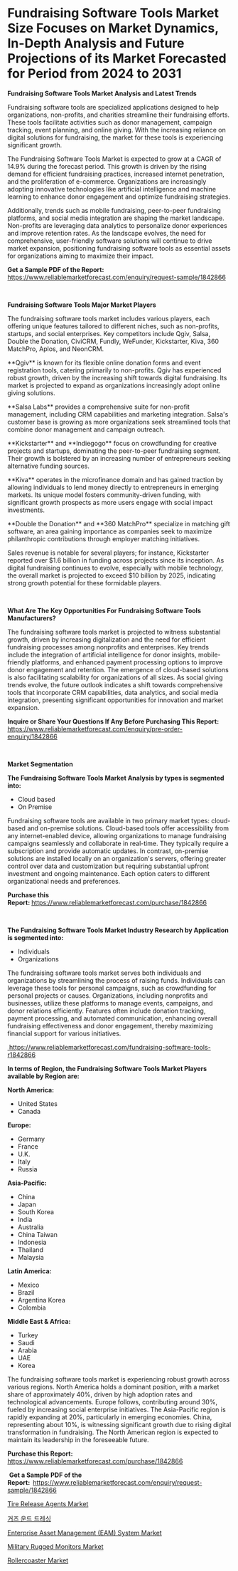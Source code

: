 <p><h1>Fundraising Software Tools Market Size Focuses on Market Dynamics, In-Depth Analysis and Future Projections of its Market Forecasted for Period from 2024 to 2031</h1></p><p><strong>Fundraising Software Tools Market Analysis and Latest Trends</strong></p>
<p><p>Fundraising software tools are specialized applications designed to help organizations, non-profits, and charities streamline their fundraising efforts. These tools facilitate activities such as donor management, campaign tracking, event planning, and online giving. With the increasing reliance on digital solutions for fundraising, the market for these tools is experiencing significant growth. </p><p>The Fundraising Software Tools Market is expected to grow at a CAGR of 14.9% during the forecast period. This growth is driven by the rising demand for efficient fundraising practices, increased internet penetration, and the proliferation of e-commerce. Organizations are increasingly adopting innovative technologies like artificial intelligence and machine learning to enhance donor engagement and optimize fundraising strategies. </p><p>Additionally, trends such as mobile fundraising, peer-to-peer fundraising platforms, and social media integration are shaping the market landscape. Non-profits are leveraging data analytics to personalize donor experiences and improve retention rates. As the landscape evolves, the need for comprehensive, user-friendly software solutions will continue to drive market expansion, positioning fundraising software tools as essential assets for organizations aiming to maximize their impact.</p></p>
<p><strong>Get a Sample PDF of the Report:&nbsp;</strong> <a href="https://www.reliablemarketforecast.com/enquiry/request-sample/1842866?utm_campaign=1125&utm_medium=2&utm_source=Github&utm_content=ia&utm_term=17102024&utm_id=fundraising-software-tools">https://www.reliablemarketforecast.com/enquiry/request-sample/1842866</a></p>
<p>&nbsp;</p>
<p><strong>Fundraising Software Tools Major Market Players</strong></p>
<p><p>The fundraising software tools market includes various players, each offering unique features tailored to different niches, such as non-profits, startups, and social enterprises. Key competitors include Qgiv, Salsa, Double the Donation, CiviCRM, Fundly, WeFunder, Kickstarter, Kiva, 360 MatchPro, Aplos, and NeonCRM.</p><p>**Qgiv** is known for its flexible online donation forms and event registration tools, catering primarily to non-profits. Qgiv has experienced robust growth, driven by the increasing shift towards digital fundraising. Its market is projected to expand as organizations increasingly adopt online giving solutions.</p><p>**Salsa Labs** provides a comprehensive suite for non-profit management, including CRM capabilities and marketing integration. Salsa's customer base is growing as more organizations seek streamlined tools that combine donor management and campaign outreach.</p><p>**Kickstarter** and **Indiegogo** focus on crowdfunding for creative projects and startups, dominating the peer-to-peer fundraising segment. Their growth is bolstered by an increasing number of entrepreneurs seeking alternative funding sources.</p><p>**Kiva** operates in the microfinance domain and has gained traction by allowing individuals to lend money directly to entrepreneurs in emerging markets. Its unique model fosters community-driven funding, with significant growth prospects as more users engage with social impact investments.</p><p>**Double the Donation** and **360 MatchPro** specialize in matching gift software, an area gaining importance as companies seek to maximize philanthropic contributions through employer matching initiatives. </p><p>Sales revenue is notable for several players; for instance, Kickstarter reported over $1.6 billion in funding across projects since its inception. As digital fundraising continues to evolve, especially with mobile technology, the overall market is projected to exceed $10 billion by 2025, indicating strong growth potential for these formidable players.</p></p>
<p>&nbsp;</p>
<p><strong>What Are The Key Opportunities For Fundraising Software Tools Manufacturers?</strong></p>
<p><p>The fundraising software tools market is projected to witness substantial growth, driven by increasing digitalization and the need for efficient fundraising processes among nonprofits and enterprises. Key trends include the integration of artificial intelligence for donor insights, mobile-friendly platforms, and enhanced payment processing options to improve donor engagement and retention. The emergence of cloud-based solutions is also facilitating scalability for organizations of all sizes. As social giving trends evolve, the future outlook indicates a shift towards comprehensive tools that incorporate CRM capabilities, data analytics, and social media integration, presenting significant opportunities for innovation and market expansion.</p></p>
<p><strong>Inquire or Share Your Questions If Any Before Purchasing This Report:</strong> <a href="https://www.reliablemarketforecast.com/enquiry/pre-order-enquiry/1842866?utm_campaign=1125&utm_medium=2&utm_source=Github&utm_content=ia&utm_term=17102024&utm_id=fundraising-software-tools">https://www.reliablemarketforecast.com/enquiry/pre-order-enquiry/1842866</a></p>
<p>&nbsp;</p>
<p><strong>Market Segmentation</strong></p>
<p><strong>The Fundraising Software Tools Market Analysis by types is segmented into:</strong></p>
<p><ul><li>Cloud based</li><li>On Premise</li></ul></p>
<p><p>Fundraising software tools are available in two primary market types: cloud-based and on-premise solutions. Cloud-based tools offer accessibility from any internet-enabled device, allowing organizations to manage fundraising campaigns seamlessly and collaborate in real-time. They typically require a subscription and provide automatic updates. In contrast, on-premise solutions are installed locally on an organization's servers, offering greater control over data and customization but requiring substantial upfront investment and ongoing maintenance. Each option caters to different organizational needs and preferences.</p></p>
<p><strong>Purchase this Report:&nbsp;</strong><a href="https://www.reliablemarketforecast.com/purchase/1842866?utm_campaign=1125&utm_medium=2&utm_source=Github&utm_content=ia&utm_term=17102024&utm_id=fundraising-software-tools">https://www.reliablemarketforecast.com/purchase/1842866</a></p>
<p>&nbsp;</p>
<p><strong>The Fundraising Software Tools Market Industry Research by Application is segmented into:</strong></p>
<p><ul><li>Individuals</li><li>Organizations</li></ul></p>
<p><p>The fundraising software tools market serves both individuals and organizations by streamlining the process of raising funds. Individuals can leverage these tools for personal campaigns, such as crowdfunding for personal projects or causes. Organizations, including nonprofits and businesses, utilize these platforms to manage events, campaigns, and donor relations efficiently. Features often include donation tracking, payment processing, and automated communication, enhancing overall fundraising effectiveness and donor engagement, thereby maximizing financial support for various initiatives.</p></p>
<p><a href="https://www.reliablemarketforecast.com/fundraising-software-tools-r1842866?utm_campaign=1125&utm_medium=2&utm_source=Github&utm_content=ia&utm_term=17102024&utm_id=fundraising-software-tools">&nbsp;https://www.reliablemarketforecast.com/fundraising-software-tools-r1842866</a></p>
<p><strong>In terms of Region, the Fundraising Software Tools Market Players available by Region are:</strong></p>
<p>
    <p> <strong> North America: </strong>
        <ul>
            <li>United States</li>
            <li>Canada</li>
        </ul>
        </p> 
    <p> <strong> Europe: </strong>
        <ul>
            <li>Germany</li>
            <li>France</li>
            <li>U.K.</li>
            <li>Italy</li>
            <li>Russia</li>
        </ul>
        </p> 
    <p> <strong> Asia-Pacific: </strong>
        <ul>
            <li>China</li>
            <li>Japan</li>
            <li>South Korea</li>
            <li>India</li>
            <li>Australia</li>
            <li>China Taiwan</li>
            <li>Indonesia</li>
            <li>Thailand</li>
            <li>Malaysia</li>
        </ul>
        </p> 
    <p> <strong> Latin America: </strong>
        <ul>
            <li>Mexico</li>
            <li>Brazil</li>
            <li>Argentina Korea</li>
            <li>Colombia</li>
        </ul>
        </p> 
    <p> <strong> Middle East & Africa: </strong>
        <ul>
            <li>Turkey</li>
            <li>Saudi</li>
            <li>Arabia</li>
            <li>UAE</li>
            <li>Korea</li>
        </ul>
    </p>
    </p>
<p><p>The fundraising software tools market is experiencing robust growth across various regions. North America holds a dominant position, with a market share of approximately 40%, driven by high adoption rates and technological advancements. Europe follows, contributing around 30%, fueled by increasing social enterprise initiatives. The Asia-Pacific region is rapidly expanding at 20%, particularly in emerging economies. China, representing about 10%, is witnessing significant growth due to rising digital transformation in fundraising. The North American region is expected to maintain its leadership in the foreseeable future.</p></p>
<p><strong>Purchase this Report: </strong><a href="https://www.reliablemarketforecast.com/purchase/1842866?utm_campaign=1125&utm_medium=2&utm_source=Github&utm_content=ia&utm_term=17102024&utm_id=fundraising-software-tools">https://www.reliablemarketforecast.com/purchase/1842866</a></p>
<p>&nbsp;<strong>Get a Sample PDF of the Report:&nbsp;&nbsp;</strong><a href="https://www.reliablemarketforecast.com/enquiry/request-sample/1842866?utm_campaign=1125&utm_medium=2&utm_source=Github&utm_content=ia&utm_term=17102024&utm_id=fundraising-software-tools">https://www.reliablemarketforecast.com/enquiry/request-sample/1842866</a></p>
<p><strong></strong></p>
<p><p><a href="https://www.linkedin.com/pulse/strategic-insights-global-tire-release-agents-market-trends-iuzhe?utm_campaign=1125&utm_medium=2&utm_source=Github&utm_content=ia&utm_term=17102024&utm_id=fundraising-software-tools">Tire Release Agents Market</a></p><p><a href="https://github.com/laholand/Market-Research-Report-List-6/blob/main/103821918711.md?utm_campaign=1125&utm_medium=2&utm_source=Github&utm_content=ia&utm_term=17102024&utm_id=fundraising-software-tools">거즈 운드 드레싱</a></p><p><a href="https://github.com/daltondngelvin/Market-Research-Report-List-1/blob/main/enterprise-asset-management-eam-system-market.md?utm_campaign=1125&utm_medium=2&utm_source=Github&utm_content=ia&utm_term=17102024&utm_id=fundraising-software-tools">Enterprise Asset Management (EAM) System Market</a></p><p><a href="https://issuu.com/reportprime-2/docs/military-rugged-monitors-market-siz_0f33c06920ab8f?utm_campaign=1125&utm_medium=2&utm_source=Github&utm_content=ia&utm_term=17102024&utm_id=fundraising-software-tools">Military Rugged Monitors Market</a></p><p><a href="https://issuu.com/reportprime-2/docs/rollercoaster-market-size-2030.pptx_2d797aa3638bad?utm_campaign=1125&utm_medium=2&utm_source=Github&utm_content=ia&utm_term=17102024&utm_id=fundraising-software-tools">Rollercoaster Market</a></p></p>
